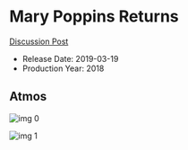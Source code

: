 # Mary Poppins Returns

[Discussion Post](https://www.avsforum.com/threads/bass-eq-for-filtered-movies.2995212/post-57728274)

* Release Date: 2019-03-19
* Production Year: 2018

## Atmos

![img 0](https://i.imgur.com/DjFNc4C.jpg)

![img 1](https://i.imgur.com/iEdXGQU.jpg)

